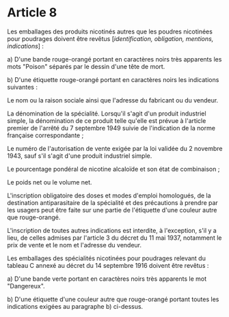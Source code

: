 # Article 8

Les emballages des produits nicotinés autres que les poudres nicotinées pour poudrages doivent être revêtus [*identification, obligation, mentions, indications*] :

a) D'une bande rouge-orangé portant en caractères noirs très apparents les mots "Poison" séparés par le dessin d'une tête de mort.

b) D'une étiquette rouge-orangé portant en caractères noirs les indications suivantes :

Le nom ou la raison sociale ainsi que l'adresse du fabricant ou du vendeur.

La dénomination de la spécialité. Lorsqu'il s'agit d'un produit industriel simple, la dénomination de ce produit telle qu'elle est prévue à l'article premier de l'arrêté du 7 septembre 1949 suivie de l'indication de la norme française correspondante ;

Le numéro de l'autorisation de vente exigée par la loi validée du 2 novembre 1943, sauf s'il s'agit d'une produit industriel simple.

Le pourcentage pondéral de nicotine alcaloïde et son état de combinaison ;

Le poids net ou le volume net.

L'inscription obligatoire des doses et modes d'emploi homologués, de la destination antiparasitaire de la spécialité et des précautions à prendre par les usagers peut être faite sur une partie de l'étiquette d'une couleur autre que rouge-orangé.

L'inscription de toutes autres indications est interdite, à l'exception, s'il y a lieu, de celles admises par l'article 3 du décret du 11 mai 1937, notamment le prix de vente et le nom et l'adresse du vendeur.

Les emballages des spécialités nicotinées pour poudrages relevant du tableau C annexé au décret du 14 septembre 1916 doivent être revêtus :

a) D'une bande verte portant en caractères noirs très apparents le mot "Dangereux".

b) D'une étiquette d'une couleur autre que rouge-orangé portant toutes les indications exigées au paragraphe b) ci-dessus.
